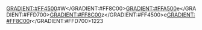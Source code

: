 <GRADIENT:#FF4500>#W</GRADIENT:#FF8C00><GRADIENT:#FFA500>e</GRADIENT:#FFD700><GRADIENT:#FF8C00>z</GRADIENT:#FF4500>e<GRADIENT:#FF8C00>r</GRADIENT:#FFD700>1223
